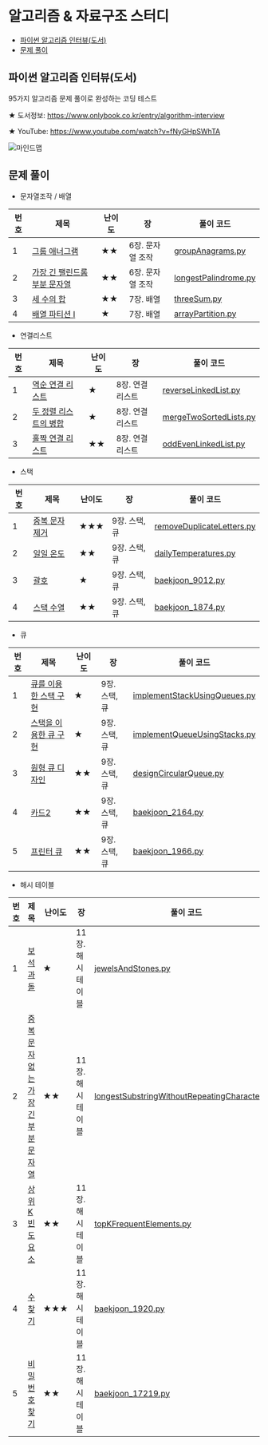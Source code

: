 # 알고리즘 & 자료구조 스터디

- [파이썬 알고리즘 인터뷰(도서)](#파이썬-알고리즘-인터뷰도서)
- [문제 풀이](#문제-풀이)


## 파이썬 알고리즘 인터뷰(도서)

95가지 알고리즘 문제 풀이로 완성하는 코딩 테스트

★ 도서정보: https://www.onlybook.co.kr/entry/algorithm-interview

★ YouTube: https://www.youtube.com/watch?v=fNyGHpSWhTA

![마인드맵](https://user-images.githubusercontent.com/1250095/86745916-a62e9a00-c075-11ea-9aa5-8455e2527f87.png)

## 문제 풀이
- 문자열조작 / 배열

| 번호 | 제목 | 난이도 | 장 | 풀이 코드 |
| --- | --- | ---- | - | --- |
| 1 | [그룹 애너그램](https://leetcode.com/problems/group-anagrams/) | ★★ | 6장. 문자열 조작 | [groupAnagrams.py](01-Intro/groupAnagrams.py) |
| 2 | [가장 긴 팰린드롬 부분 문자열](https://leetcode.com/problems/longest-palindromic-substring/) | ★★ | 6장. 문자열 조작 | [longestPalindrome.py](01-Intro/longestPalindrome.py) |
| 3 | [세 수의 합](https://leetcode.com/problems/3sum/) | ★★ | 7장. 배열 | [threeSum.py](01-Intro/threeSum.py) |
| 4 | [배열 파티션 I](https://leetcode.com/problems/array-partition-i/) | ★ | 7장. 배열 | [arrayPartition.py](01-Intro/arrayPartition.py) |

- 연결리스트

| 번호 | 제목 | 난이도 | 장 | 풀이 코드 |
| --- | --- | ---- | - | --- |
| 1 | [역순 연결 리스트](https://leetcode.com/problems/reverse-linked-list/) | ★ | 8장. 연결 리스트 | [reverseLinkedList.py](02-LinkedList/reverseLinkedList.py)|
| 2 | [두 정렬 리스트의 병합](https://leetcode.com/problems/merge-two-sorted-lists/) | ★ | 8장. 연결 리스트 | [mergeTwoSortedLists.py](02-LinkedList/mergeTwoSortedLists.py) |
| 3 | [홀짝 연결 리스트](https://leetcode.com/problems/odd-even-linked-list/) | ★★ | 8장. 연결 리스트 | [oddEvenLinkedList.py](02-LinkedList/oddEvenLinkedList.py) |

- 스택

| 번호 | 제목 | 난이도 | 장 | 풀이 코드 |
| --- | --- | ---- | - | --- |
| 1 | [중복 문자 제거](https://leetcode.com/problems/remove-duplicate-letters/) | ★★★ | 9장. 스택, 큐 | [removeDuplicateLetters.py](03-Stack/removeDuplicateLetters.py)|
| 2 | [일일 온도](https://leetcode.com/problems/daily-temperatures/) | ★★ | 9장. 스택, 큐 | [dailyTemperatures.py](03-Stack/dailyTemperatures.py) |
| 3 | [괄호](https://www.acmicpc.net/problem/9012/) | ★ | 9장. 스택, 큐 | [baekjoon_9012.py](03-Stack/baekjoon_9012.py) |
| 4 | [스택 수열](https://www.acmicpc.net/problem/1874/) | ★★ | 9장. 스택, 큐 | [baekjoon_1874.py](03-Stack/baekjoon_1874.py) |

- 큐

| 번호 | 제목 | 난이도 | 장 | 풀이 코드 |
| --- | --- | ---- | - | --- |
| 1 | [큐를 이용한 스택 구현](https://leetcode.com/problems/implement-stack-using-queues/) | ★ | 9장. 스택, 큐 | [implementStackUsingQueues.py](04-Queue/implementStackUsingQueues.py) |
| 2 | [스택을 이용한 큐 구현](https://leetcode.com/problems/implement-queue-using-stacks/) | ★ | 9장. 스택, 큐 | [implementQueueUsingStacks.py](04-Queue/implementQueueUsingStacks.py) |
| 3 | [원형 큐 디자인](https://leetcode.com/problems/design-circular-queue/) | ★★ | 9장. 스택, 큐 | [designCircularQueue.py](04-Queue/designCircularQueue.py) |
| 4 | [카드2](https://www.acmicpc.net/problem/2164/) | ★★ | 9장. 스택, 큐 | [baekjoon_2164.py](04-Queue/baekjoon_2164.py) |
| 5 | [프린터 큐](https://www.acmicpc.net/problem/1966/) | ★★ | 9장. 스택, 큐 | [baekjoon_1966.py](04-Queue/baekjoon_1966.py) |

- 해시 테이블

| 번호 | 제목 | 난이도 | 장 | 풀이 코드 |
| --- | --- | ---- | - | --- |
| 1 | [보석과 돌](https://leetcode.com/problems/jewels-and-stones/) | ★ | 11장. 해시 테이블 | [jewelsAndStones.py](05-HashTable/jewelsAndStones.py) |
| 2 | [중복 문자 없는 가장 긴 부분 문자열](https://leetcode.com/problems/longest-substring-without-repeating-characters/) | ★★ | 11장. 해시 테이블 | [longestSubstringWithoutRepeatingCharacters.py](05-HashTable/longestSubstringWithoutRepeatingCharacters.py) |
| 3 | [상위 K 빈도 요소](https://leetcode.com/problems/top-k-frequent-elements/) | ★★ | 11장. 해시 테이블 | [topKFrequentElements.py](05-HashTable/topKFrequentElements.py) |
| 4 | [수 찾기](https://www.acmicpc.net/problem/1920/) | ★★★ | 11장. 해시 테이블 | [baekjoon_1920.py](05-HashTable/baekjoon_1920.py) |
| 5 | [비밀번호 찾기](https://www.acmicpc.net/problem/17219/) | ★★ | 11장. 해시 테이블 | [baekjoon_17219.py](05-HashTable/baekjoon_17219.py) |

